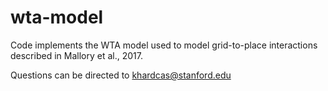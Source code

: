 # wta-model
Code implements the WTA model used to model grid-to-place interactions described in Mallory et al., 2017. 

Questions can be directed to khardcas@stanford.edu
